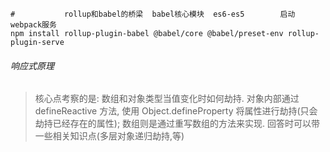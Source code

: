 
```
#           rollup和babel的桥梁  babel核心模块  es6-es5        启动webpack服务
npm install rollup-plugin-babel @babel/core @babel/preset-env rollup-plugin-serve
```

###### 响应式原理
>核心点考察的是: 数组和对象类型当值变化时如何劫持. 
>对象内部通过 defineReactive 方法, 使用 Object.defineProperty 将属性进行劫持(只会劫持已经存在的属性); 
>数组则是通过重写数组的方法来实现.
>回答时可以带一些相关知识点(多层对象递归劫持,等)